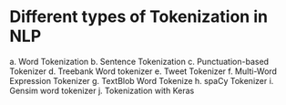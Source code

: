 # Different types of Tokenization in NLP

a. Word Tokenization
b. Sentence Tokenization
c. Punctuation-based Tokenizer
d. Treebank Word tokenizer
e. Tweet Tokenizer
f. Multi-Word Expression Tokenizer
g. TextBlob Word Tokenize
h. spaCy Tokenizer
i. Gensim word tokenizer
j. Tokenization with Keras
